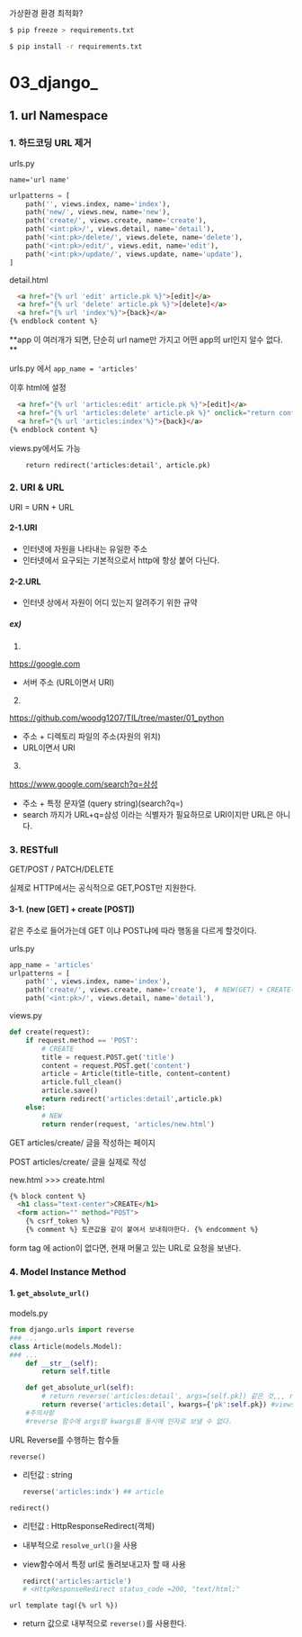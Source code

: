 가상환경 환경 최적화?

```bash
$ pip freeze > requirements.txt

$ pip install -r requirements.txt
```

# 03_django_

## 1. url Namespace

### 1. 하드코딩 URL 제거

urls.py

`name='url name'`

```python
urlpatterns = [
    path('', views.index, name='index'),
    path('new/', views.new, name='new'),
    path('create/', views.create, name='create'),
    path('<int:pk>/', views.detail, name='detail'),
    path('<int:pk>/delete/', views.delete, name='delete'), 
    path('<int:pk>/edit/', views.edit, name='edit'),
    path('<int:pk>/update/', views.update, name='update'),
]
```

detail.html

```html
  <a href="{% url 'edit' article.pk %}">[edit]</a>
  <a href="{% url 'delete' article.pk %}">[delete]</a>
  <a href="{% url 'index'%}">{back}</a>
{% endblock content %}
```

**app 이 여러개가 되면, 단순히 url name만 가지고 어떤 app의 url인지 알수 없다. **

urls.py 에서 `app_name = 'articles'`

이후 html에 설정

```html
  <a href="{% url 'articles:edit' article.pk %}">[edit]</a>
  <a href="{% url 'articles:delete' article.pk %}" onclick="return confirm('지울꺼야?')">[delete]</a>
  <a href="{% url 'articles:index'%}">{back}</a>
{% endblock content %}

```

 views.py에서도 가능

`    return redirect('articles:detail', article.pk)`



### 2. URI & URL

URI = URN + URL

#### 2-1.URI

- 인터넷에 자원을 나타내는 유일한 주소
- 인터넷에서 요구되는 기본적으로서 http에 항상 붙어 다닌다.

#### 2-2.URL

- 인터넷 상에서 자원이 어디 있는지 알려주기 위한 규약

##### ex)

1.

https://google.com

- 서버 주소 (URL이면서 URI)

2.

https://github.com/woodg1207/TIL/tree/master/01_python

- 주소 + 디렉토리 파일의 주소(자원의 위치)
- URL이면서 URI

3.

https://www.google.com/search?q=삼성

- 주소 + 특정 문자열 (query string)(search?q=)
- search 까지가 URL+q=삼성 이라는 식별자가 필요하므로 URI이지만 URL은 아니다. 

### 3. RESTfull

GET/POST   /   PATCH/DELETE

실제로 HTTP에서는 공식적으로  GET,POST만 지원한다. 

#### 3-1.  (new [GET] + create [POST])

같은 주소로 들어가는데 GET 이냐 POST냐에 따라 행동을 다르게 할것이다. 

urls.py

```python
app_name = 'articles'
urlpatterns = [
    path('', views.index, name='index'),
    path('create/', views.create, name='create'),  # NEW(GET) + CREATE(POST)
    path('<int:pk>/', views.detail, name='detail'),
```

views.py

```python
def create(request):
    if request.method == 'POST':
        # CREATE
        title = request.POST.get('title')
        content = request.POST.get('content')
        article = Article(title=title, content=content)
        article.full_clean()
        article.save()
        return redirect('articles:detail',article.pk) 
    else:
        # NEW
        return render(request, 'articles/new.html')
```

GET articles/create/ 글을 작성하는 페이지

POST articles/create/ 글을 실제로 작성

new.html >>> create.html

```html
{% block content %}
  <h1 class="text-center">CREATE</h1>
  <form action="" method="POST">
    {% csrf_token %}  
    {% comment %} 토큰값을 같이 붙여서 보내줘야한다. {% endcomment %}
```

form tag 에 action이 없다면, 현재 머물고 있는 URL로 요청을 보낸다. 

### 4. Model Instance Method

#### 1. `get_absolute_url() `

models.py

```python
from django.urls import reverse
### ... 
class Article(models.Model):
### ... 
    def __str__(self):
        return self.title

    def get_absolute_url(self):
        # return reverse('articles:detail', args=[self.pk]) 같은 것,,, reverse는 문자열로 나온다. 
        return reverse('articles:detail', kwargs={'pk':self.pk}) #views.py에 있는 함수의 pk를 키값으로
    #주의사항
    #reverse 함수에 args랑 kwargs를 동시에 인자로 보낼 수 없다. 
```

URL Reverse를 수행하는 함수들

`reverse()`

- 리턴값 : string

  ```python
  reverse('articles:indx') ## article
  ```

`redirect()`

- 리턴값 : HttpResponseRedirect(객체)

- 내부적으로 `resolve_url()`을 사용

- view함수에서 특정 url로 돌려보내고자 할 때 사용

  ```python
  redirct('articles:article')
  # <HttpResponseRedirect status_code =200, "text/html;" 
  ```

`url template tag({% url %})`

- return 값으로 내부적으로 `reverse()`를 사용한다. 

